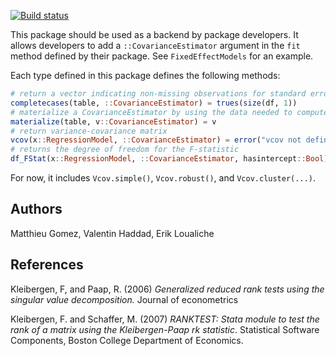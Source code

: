 [![Build status](https://github.com/FixedEffects/Vcov.jl/workflows/CI/badge.svg)](https://github.com/FixedEffects/Vcov.jl/actions)

This package should be used as a backend by package developers. 
It allows developers to add a `::CovarianceEstimator` argument in the `fit` method defined by their package. See `FixedEffectModels` for an example.


Each type defined in this package defines the following methods: 
```julia
# return a vector indicating non-missing observations for standard errors
completecases(table, ::CovarianceEstimator) = trues(size(df, 1))
# materialize a CovarianceEstimator by using the data needed to compute the standard errors
materialize(table, v::CovarianceEstimator) = v
# return variance-covariance matrix
vcov(x::RegressionModel, ::CovarianceEstimator) = error("vcov not defined for this type")
# returns the degree of freedom for the F-statistic
df_FStat(x::RegressionModel, ::CovarianceEstimator, hasintercept::Bool) = dof_residual(x) - hasintercept
```

For now, it includes `Vcov.simple()`, `Vcov.robust()`, and `Vcov.cluster(...)`.

## Authors
Matthieu Gomez, Valentin Haddad, Erik Loualiche

## References
Kleibergen, F, and Paap, R. (2006) *Generalized reduced rank tests using the singular value decomposition.* Journal of econometrics

Kleibergen, F. and Schaffer, M.  (2007) *RANKTEST: Stata module to test the rank of a matrix using the Kleibergen-Paap rk statistic*. Statistical Software Components, Boston College Department of Economics.
